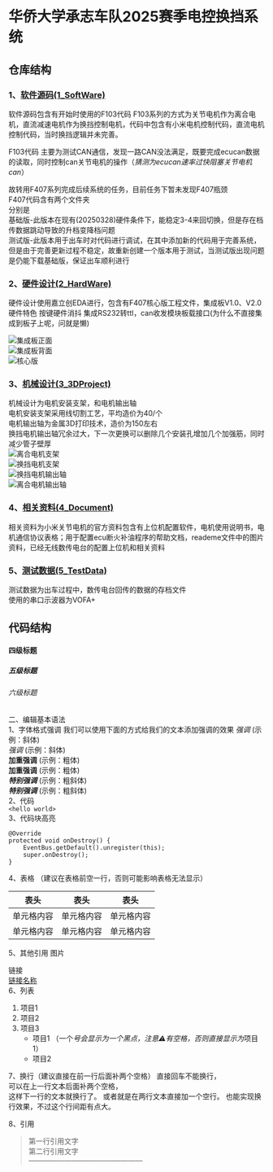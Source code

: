 # 华侨大学承志车队2025赛季电控换挡系统

## 仓库结构
### 1、[软件源码(1_SoftWare)](https://github.com/Saturday-365/E-Shift-CZCD/tree/master/1_SoftWare)
软件源码包含有开始时使用的F103代码 F103系列的方式为关节电机作为离合电机，直流减速电机作为换挡控制电机，代码中包含有小米电机控制代码，直流电机控制代码，当时换挡逻辑并未完善。  
  
F103代码 主要为测试CAN通信，发现一路CAN没法满足，既要完成ecucan数据的读取，同时控制can关节电机的操作（*猜测为ecucan速率过快阻塞关节电机can*）  
  
故转用F407系列完成后续系统的任务，目前任务下暂未发现F407瓶颈  
F407代码含有两个文件夹  
分别是   
基础版-此版本在现有(20250328)硬件条件下，能稳定3-4来回切换，但是存在档传数据跳动导致的升档变降档问题  
测试版-此版本用于出车时对代码进行调试，在其中添加新的代码用于完善系统，但是由于完善更新过程不稳定，故重新创建一个版本用于测试，当测试版出现问题是仍能下载基础版，保证出车顺利进行 
### 2、[硬件设计(2_HardWare)](https://github.com/Saturday-365/E-Shift-CZCD/tree/master/2_HardWare) 
硬件设计使用嘉立创EDA进行，包含有F407核心版工程文件，集成板V1.0、V2.0  
硬件特色 按键硬件消抖 集成RS232转ttl，can收发模块板载接口(为什么不直接集成到板子上呢，问就是懒) 

![集成板正面](\4_Document\photo\img1.jpg)  
![集成板背面](\4_Document\photo\img2.jpg)  
![核心版](\4_Document\photo\img3.jpg)  

### 3、[机械设计(3_3DProject)](https://github.com/Saturday-365/E-Shift-CZCD/tree/master/3_3DProject) 
机械设计为电机安装支架，和电机输出轴  
电机安装支架采用线切割工艺，平均造价为40/个  
电机输出轴为金属3D打印技术，造价为150左右  
换挡电机输出轴冗余过大，下一次更换可以删除几个安装孔增加几个加强筋，同时减少管子壁厚  
![离合电机支架](\4_Document\photo\img4.png)  
![换挡电机支架](\4_Document\photo\img5.png)  
![换挡电机输出轴](\4_Document\photo\img6.png)  
![离合电机输出轴](\4_Document\photo\img7.png) 

### 4、[相关资料(4_Document)](https://github.com/Saturday-365/E-Shift-CZCD/tree/master/4_Document) 
相关资料为小米关节电机的官方资料包含有上位机配置软件，电机使用说明书，电机通信协议表格；用于配置ecu断火补油程序的帮助文档，reademe文件中的图片资料，已经无线数传电台的配置上位机和相关资料

### 5、[测试数据(5_TestData)](https://github.com/Saturday-365/E-Shift-CZCD/tree/master/5_TestData) 
测试数据为出车过程中，数传电台回传的数据的存档文件  
使用的串口示波器为VOFA+
## 代码结构

#### 四级标题  
##### 五级标题  
###### 六级标题 
二、编辑基本语法  
1、字体格式强调
 我们可以使用下面的方式给我们的文本添加强调的效果
*强调*  (示例：斜体)  
 _强调_  (示例：斜体)  
**加重强调**  (示例：粗体)  
 __加重强调__ (示例：粗体)  
***特别强调*** (示例：粗斜体)  
___特别强调___  (示例：粗斜体)  
2、代码  
`<hello world>`  
3、代码块高亮  
```
@Override
protected void onDestroy() {
    EventBus.getDefault().unregister(this);
    super.onDestroy();
}
```  
4、表格 （建议在表格前空一行，否则可能影响表格无法显示）
 
 表头  | 表头  | 表头
 ---- | ----- | ------  
 单元格内容  | 单元格内容 | 单元格内容 
 单元格内容  | 单元格内容 | 单元格内容  
 
5、其他引用
图片  

链接  
[链接名称](https://www.baidu.com/)    
6、列表 
1. 项目1  
2. 项目2  
3. 项目3  
   * 项目1 （一个*号会显示为一个黑点，注意⚠️有空格，否则直接显示为*项目1） 
   * 项目2   
 
7、换行（建议直接在前一行后面补两个空格）
直接回车不能换行，  
可以在上一行文本后面补两个空格，  
这样下一行的文本就换行了。
或者就是在两行文本直接加一个空行。
也能实现换行效果，不过这个行间距有点大。  
 
8、引用
> 第一行引用文字  
> 第二行引用文字  
————————————————